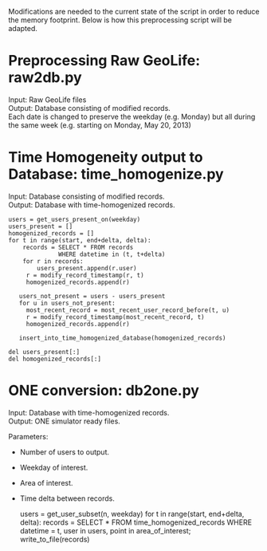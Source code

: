   Modifications are needed to the current state of the script in order to
reduce the memory footprint. Below is how this preprocessing script will
be adapted.

Preprocessing Raw GeoLife: raw2db.py
=========================

Input: Raw GeoLife files  
Output: Database consisting of modified records.  
  Each date is changed to preserve the weekday (e.g. Monday) but all during
  the same week (e.g. starting on Monday, May 20, 2013)


Time Homogeneity output to Database: time_homogenize.py
===================================

Input: Database consisting of modified records.  
Output: Database with time-homogenized records.  

    users = get_users_present_on(weekday)
    users_present = []
    homogenized_records = []
    for t in range(start, end+delta, delta):
        records = SELECT * FROM records
                  WHERE datetime in (t, t+delta)
        for r in records:
            users_present.append(r.user)
         r = modify_record_timestamp(r, t)
         homogenized_records.append(r)

       users_not_present = users - users_present
       for u in users_not_present:
         most_recent_record = most_recent_user_record_before(t, u)
         r = modify_record_timestamp(most_recent_record, t)
         homogenized_records.append(r)

       insert_into_time_homogenized_database(homogenized_records)

    del users_present[:]
    del homogenized_records[:]
      

ONE conversion: db2one.py
==============

Input: Database with time-homogenized records.  
Output: ONE simulator ready files.  

Parameters:
* Number of users to output.
* Weekday of interest.
* Area of interest.
* Time delta between records.


    users = get_user_subset(n, weekday)
    for t in range(start, end+delta, delta):
        records = SELECT * FROM time_homogenized_records
                  WHERE datetime = t,
                        user in users,
                        point in area_of_interest;
        write_to_file(records)
